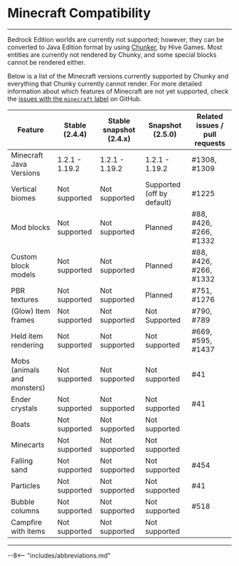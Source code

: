 # Minecraft Compatibility

---

Bedrock Edition worlds are currently not supported; however, they can be converted to Java Edition format by using <a href="https://chunker.app/" target="_blank">Chunker</a>, by Hive Games. Most entities are currently not rendered by Chunky, and some special blocks cannot be rendered either.

Below is a list of the Minecraft versions currently supported by Chunky and everything that Chunky currently cannot render. For more detailed information about which features of Minecraft are not yet supported, check the <a href="https://github.com/chunky-dev/chunky/issues?q=is%3Aissue+is%3Aopen+label%3Aminecraft" target="_blank">issues with the <code>minecraft</code> label</a> on GitHub.

| Feature                     | Stable (2.4.4) | Stable snapshot (2.4.x) | Snapshot (2.5.0)           | Related issues / pull requests  |
| --------------------------- | -------------- | ----------------------- | -------------------------- | ------------------------------- |
| Minecraft Java Versions     | 1.2.1 - 1.19.2 | 1.2.1 - 1.19.2          | 1.2.1 - 1.19.2             | #1308, #1309                    |
| Vertical biomes             | Not supported  | Not supported           | Supported (off by default) | #1225                           |
| Mod blocks                  | Not supported  | Not supported           | Planned                    | #88, #426, #266, #1332          |
| Custom block models         | Not supported  | Not supported           | Planned                    | #88, #426, #266, #1332          |
| PBR textures                | Not supported  | Not supported           | Planned                    | #751, #1276                     |
| (Glow) Item frames          | Not supported  | Not supported           | Not Supported              | #790, #789                      |
| Held item rendering         | Not supported  | Not supported           | Not supported              | #669, #595, #1437               |
| Mobs (animals and monsters) | Not supported  | Not supported           | Not supported              | #41                             |
| Ender crystals              | Not supported  | Not supported           | Not supported              | #41                             |
| Boats                       | Not supported  | Not supported           | Not supported              |                                 |
| Minecarts                   | Not supported  | Not supported           | Not supported              |                                 |
| Falling sand                | Not supported  | Not supported           | Not supported              | #454                            |
| Particles                   | Not supported  | Not supported           | Not supported              | #41                             |
| Bubble columns              | Not supported  | Not supported           | Not supported              | #518                            |
| Campfire with items         | Not supported  | Not supported           | Not supported              |                                 |

---

--8<-- "includes/abbreviations.md"
